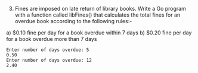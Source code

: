 3. Fines are imposed on late return of library books. Write a Go program with a function called libFines() that calculates the total fines for an overdue book according to the following rules:-

a)	$0.10 fine per day for a book overdue within 7 days 
b)	$0.20 fine per day for a book overdue more than 7 days

```
Enter number of days overdue: 5
0.50
Enter number of days overdue: 12
2.40
```
